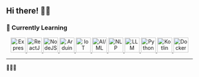 ## Hi there! 👋🏻

### 🌱 Currently Learning

<p align="center">
  <a href="https://expressjs.com/" target="_blank" rel="noopener noreferrer" title="Expressjs">
    <img src="https://cdn.jsdelivr.net/gh/devicons/devicon/icons/express/express-original.svg" height="40" alt="ExpressJS"/>
  </a>
  <a href="https://reactjs.org/" target="_blank" rel="noopener noreferrer"title="Reactjs">
    <img src="https://cdn.jsdelivr.net/gh/devicons/devicon/icons/react/react-original.svg" height="40" alt="ReactJS"/>
  </a>
  <a href="https://nodejs.org/" target="_blank" rel="noopener noreferrer" title="Nodejs">
    <img src="https://cdn.jsdelivr.net/gh/devicons/devicon/icons/nodejs/nodejs-original.svg" height="40" alt="NodeJS"/>
  </a>
  <a href="https://www.arduino.cc/" target="_blank" rel="noopener noreferrer" title="Arduino">
    <img src="https://cdn.jsdelivr.net/gh/devicons/devicon/icons/arduino/arduino-original.svg" height="40" alt="Arduino"/>
  </a>
  <a href="https://en.wikipedia.org/wiki/Internet_of_things" target="_blank" rel="noopener noreferrer" title="IoT">
    <img src="https://img.icons8.com/ios-filled/50/internet-of-things.png" height="40" alt="IoT"/>
  </a>
  <a href="https://www.ml.ai/" target="_blank" rel="noopener noreferrer" title="Artificial Intelligence / Machine Learning">
  <img src="https://img.icons8.com/ios-filled/50/robot-2.png" height="40" alt="AI/ML"/>
</a>
<a href="https://www.ibm.com/think/topics/natural-language-processing" target="_blank" rel="noopener noreferrer" title="Natural Language Processing">
  <img src="https://cdn-icons-png.flaticon.com/512/4712/4712027.png" height="40" alt="NLP"/>
</a>
  <a href="https://openai.com/research/gpt-4" target="_blank" rel="noopener noreferrer" title="Large Language Models">
    <img src="https://img.icons8.com/fluency/48/brain.png" height="40" alt="LLM"/>
  </a>
  <a href="https://www.python.org/" target="_blank" rel="noopener noreferrer" title="Python">
    <img src="https://cdn.jsdelivr.net/gh/devicons/devicon/icons/python/python-original.svg" height="40" alt="Python"/>
  </a>
  <a href="https://kotlinlang.org/" target="_blank" rel="noopener noreferrer" title="Kotlin">
  <img src="https://cdn.jsdelivr.net/gh/devicons/devicon/icons/kotlin/kotlin-original.svg" height="40" alt="Kotlin"/>
</a>
<a href="https://www.docker.com/" target="_blank" rel="noopener noreferrer" title="Docker">
  <img src="https://cdn.jsdelivr.net/gh/devicons/devicon/icons/docker/docker-original.svg" height="40" alt="Docker"/>
</a>
  
</p>

---

 🧚🏼‍♀️
